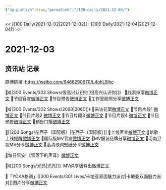 ```yaml
---
{"dg-publish":true,"permalink":"/100-daily/2021-12-03/"}
---
```



<< [[100 Daily/2021-12-02\|2021-12-02]] | [[100 Daily/2021-12-04\|2021-12-04]] >>

# 2021-12-03

## 资讯站 记录

原博链接: https://weibo.com/6466290670/L4ohL5lhc

🌟《[[300 Events/302 Shows/很高兴认识你\|很高兴认识你]]》
💫线索掉落[微博正文](https://m.weibo.cn/6466290670/4710265523800393)
💫节目官宣[微博正文](https://m.weibo.cn/6466290670/4710270162701433)
💫节目预告[微博正文](https://m.weibo.cn/6466290670/4710290866832477)
💫工作室剧照分享[微博正文](https://m.weibo.cn/6466290670/4710282070592094)

🌟《[[300 Events/302 Shows/2060\|2060]]》
💫采访花絮[微博正文](https://m.weibo.cn/6466290670/4710359761944834)
💫节目片段1 [微博正文](https://m.weibo.cn/6466290670/4710380338677613)
💫节目片段2 [微博正文](https://m.weibo.cn/6466290670/4710437679796506)
💫节目片段3 [微博正文](https://m.weibo.cn/6466290670/4710438816188865)
💫节目片段4 [微博正文](https://m.weibo.cn/6466290670/4710446604750289)
💫节目预告[微博正文](https://m.weibo.cn/6466290670/4710265545297090)
💫预告口播[微博正文](https://m.weibo.cn/6466290670/4710315264315452)

🌟[[200 Songs/花西子（国际版）\|花西子（国际版）]]
💫上线官宣[微博正文](https://m.weibo.cn/6466290670/4710109886285381)
💫新歌上线提醒[微博正文](https://m.weibo.cn/6466290670/4710111274337426)
💫国际版MV官宣[微博正文](https://m.weibo.cn/6466290670/4710246666208788)
💫MV服装品牌分享[微博正文](https://m.weibo.cn/6466290670/4710383044528977)
💫河南卫视MV分享[微博正文](https://m.weibo.cn/6466290670/4710268283652267)
💫高清歌词壁纸分享[微博正文](https://m.weibo.cn/6466290670/4710384201894815)

🌟每日早安
《雪落下的声音》[微博正文](https://m.weibo.cn/6466290670/4710245035934986)

🌟《[[200 Songs/光亮\|光亮]]》MV纯享版释出[微博正文](https://m.weibo.cn/6466290670/4710291390072443)

🌟「YOKA格调」[[300 Events/301 Lives/卡地亚双面魅力派对\|卡地亚双面魅力派对]]图片分享[微博正文](https://m.weibo.cn/6466290670/4710328597744909)
